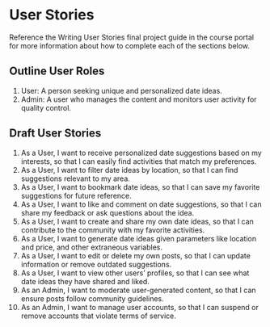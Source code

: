 # User Stories

Reference the Writing User Stories final project guide in the course portal for more information about how to complete each of the sections below.

## Outline User Roles

1. User: A person seeking unique and personalized date ideas.
2. Admin: A user who manages the content and monitors user activity for quality control.

## Draft User Stories

1. As a User, I want to receive personalized date suggestions based on my interests, so that I can easily find activities that match my preferences.
2. As a User, I want to filter date ideas by location, so that I can find suggestions relevant to my area.
3. As a User, I want to bookmark date ideas, so that I can save my favorite suggestions for future reference.
4. As a User, I want to like and comment on date suggestions, so that I can share my feedback or ask questions about the idea.
5. As a User, I want to create and share my own date ideas, so that I can contribute to the community with my favorite activities.
6. As a User, I want to generate date ideas given parameters like location and price, and other extraneous variables.
7. As a User, I want to edit or delete my own posts, so that I can update information or remove outdated suggestions.
8. As a User, I want to view other users’ profiles, so that I can see what date ideas they have shared and liked.
9. As an Admin, I want to moderate user-generated content, so that I can ensure posts follow community guidelines.
10. As an Admin, I want to manage user accounts, so that I can suspend or remove accounts that violate terms of service.
